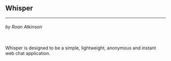 ## Whisper
---
###### by Roan Atkinson

<br>
Whisper is designed to be a simple, lightweight, anonymous and instant web chat application.
